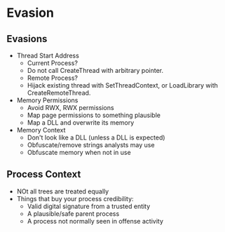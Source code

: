 # Evasion

## Evasions
- Thread Start Address
	- Current Process?
	- Do not call CreateThread with arbitrary pointer.
	- Remote Process?
	- Hijack existing thread with SetThreadContext, or LoadLibrary with CreateRemoteThread.
- Memory Permissions
	- Avoid RWX, RWX permissions
	- Map page permissions to something plausible
	- Map a DLL and overwrite its memory
- Memory Context
	- Don't look like a DLL (unless a DLL is expected)
	- Obfuscate/remove strings analysts may use
	- Obfuscate memory when not in use

## Process Context
- NOt all trees are treated equally
- Things that buy your process credibility:
	- Valid digital signature from a trusted entity
	- A plausible/safe parent process
	- A process not normally seen in offense activity

